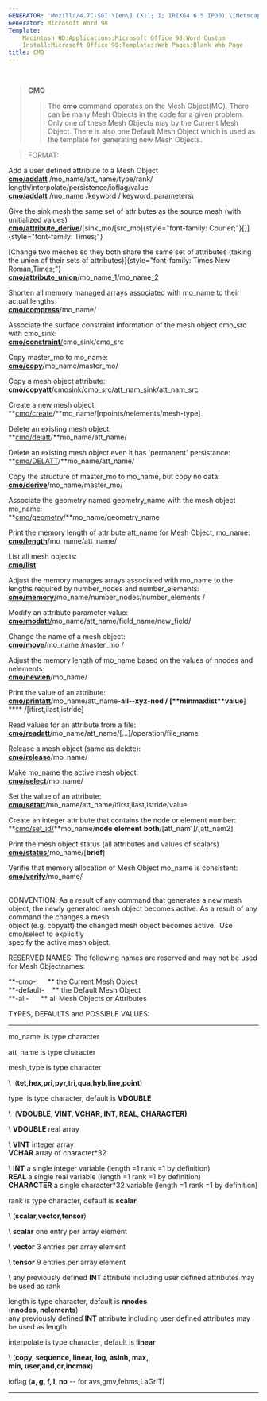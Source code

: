 ```yaml
---
GENERATOR: 'Mozilla/4.7C-SGI \[en\] (X11; I; IRIX64 6.5 IP30) \[Netscape\]'
Generator: Microsoft Word 98
Template: 
    Macintosh HD:Applications:Microsoft Office 98:Word Custom
    Install:Microsoft Office 98:Templates:Web Pages:Blank Web Page
title: CMO
---
```


 

> **CMO**
>
> > The **cmo** command operates on the Mesh Object(MO). There can be
> > many Mesh Objects in the code for a given problem. Only one of these
> > Mesh Objects may by the Current Mesh Object. There is also one
> > Default Mesh Object which is used as the template for generating new
> > Mesh Objects.

> FORMAT:

Add a user defined attribute to a Mesh Object\
[**cmo**/**addatt**](cmo/cmo_addatt.html) /mo\_name/att\_name/type/rank/
length/interpolate/persistence/ioflag/value\
[**cmo**/**addatt**](cmo/cmo_addatt.html) /mo\_name /keyword /
keyword\_parameters\

Give the sink mesh the same set of attributes as the source mesh (with
unitialized values)\
**[cmo/attribute\_derive](cmo/cmo_att_derive.html)**/[sink\_mo/\[src\_mo]{style="font-family: Courier;"}[\]]{style="font-family: Times;"}

[Change two meshes so they both share the same set of attributes (taking
the union of their sets of
attributes)]{style="font-family: Times New Roman,Times;"}\
**[cmo/attribute\_union](cmo/cmo_att_derive.html)**/mo\_name\_1/mo\_name\_2

Shorten all memory managed arrays associated with mo\_name to their
actual lengths\
**[cmo/compress](cmo/cmo_compress.html)**/mo\_name/

Associate the surface constraint information of the mesh object cmo\_src
with cmo\_sink:\
[**cmo/constraint**/](cmo/cmo_constraint.html)cmo\_sink/cmo\_src

Copy master\_mo to mo\_name:\
**[cmo/copy](cmo/cmo_copy.html)**/mo\_name/master\_mo/

Copy a mesh object attribute:\
**[cmo/copyatt](cmo/cmo_copyatt.html)**/cmosink/cmo\_src/att\_nam\_sink/att\_nam\_src

Create a new mesh object:\
**[cmo/create](cmo/cmo_create.html)/**mo\_name/\[npoints/nelements/mesh-type\]

Delete an existing mesh object:\
**[cmo/delatt](cmo/cmo_delatt.html)/**mo\_name/att\_name/

Delete an existing mesh object even it has 'permanent' persistance:\
**[cmo/DELATT](cmo/cmo_delatt.html)/**mo\_name/att\_name/

Copy the structure of master\_mo to mo\_name, but copy no data:\
**[cmo/derive](cmo/cmo_derive.html)**/mo\_name/master\_mo/

Associate the geometry named geometry\_name with the mesh object
mo\_name:\
**[cmo/geometry](cmo/cmo_geom.html)/**mo\_name/geometry\_name

Print the memory length of attribute att\_name for Mesh Object,
mo\_name:\
**[cmo/length](cmo/cmo_length.html)**/mo\_name/att\_name/

List all mesh objects:\
**[cmo/list](cmo/cmo_list.html)**

Adjust the memory manages arrays associated with mo\_name to the\
lengths required by number\_nodes and number\_elements:\
[**cmo/memory**/](cmo/cmo_memory.html)mo\_name/number\_nodes/number\_elements
/

Modify an attribute parameter value:\
[**cmo**/**modatt**/](cmo/cmo_modatt.html)mo\_name/att\_name/field\_name/new\_field/

Change the name of a mesh object:\
**[cmo/move](cmo/cmo_move.html)**/mo\_name /master\_mo /

Adjust the memory length of mo\_name based on the values of nnodes and\
nelements:\
**[cmo/newlen](cmo/cmo_newlen.html)**/mo\_name/

Print the value of an attribute:\
**[cmo/printatt](cmo/cmo_printatt.html)**/mo\_name/att\_name-**all-****-xyz-****nod**
/ \[**minmax****list****value**\] **** /\[ifirst,ilast,istride\]

Read values for an attribute from a file:\
**[cmo/readatt](cmo/cmo_readatt.html)**/mo\_name/att\_name/\[...\]/operation/file\_name

Release a mesh object (same as delete):\
**[cmo/release](cmo/cmo_release.html)**/mo\_name/

Make mo\_name the active mesh object:\
**[cmo/select](cmo/cmo_select.html)**/mo\_name/

Set the value of an attribute:\
**[cmo/setatt](cmo/cmo_setatt.html)**/mo\_name/att\_name/ifirst,ilast,istride/value

Create an integer attribute that contains the node or element number:\
**[cmo/set\_id/](cmo/cmo_setid.html)**mo\_name/**node** **element**
**both**/\[att\_nam1\]/\[att\_nam2\]

Print the mesh object status (all attributes and values of scalars)\
[**cmo/status**/](cmo/cmo_status.html)mo\_name/\[**brief**\]

Verifie that memory allocation of Mesh Object mo\_name is consistent:\
**[cmo/verify](cmo/cmo_verify.html)**/mo\_name/\
 

CONVENTION: As a result of any command that generates a new mesh object,
the newly generated mesh object becomes active. As a result of any
command the changes a mesh\
object (e.g. copyatt) the changed mesh object becomes active.  Use
cmo/select to explicitly\
specify the active mesh object.

RESERVED NAMES: The following names are reserved and may not be used for
Mesh Objectnames:

**-cmo-      ** the Current Mesh Object\
**-default-    ** the Default Mesh Object\
**-all-      ** all Mesh Objects or Attributes

TYPES, DEFAULTS and POSSIBLE VALUES:

  ------------- ---------------------------------------------------------------------------------------------------
  mo\_name      is type character

  att\_name     is type character

  mesh\_type    is type character

  \              (**tet,hex,pri,pyr,tri,qua,hyb,line,point**)

  type           is type character, default is **VDOUBLE**

  \              (**VDOUBLE, VINT, VCHAR, INT, REAL, CHARACTER)**

  \             **VDOUBLE** real array

  \             **VINT** integer array\
                **VCHAR** array of character\*32

  \             **INT** a single integer variable (length =1 rank =1 by definition)\
                **REAL** a single real variable (length =1 rank =1 by definition)\
                **CHARACTER** a single character\*32 variable (length =1 rank =1 by definition)

  rank          is type character, default is **scalar**

  \             (**scalar,vector,tensor**)

  \             **scalar** one entry per array element

  \             **vector** 3 entries per array element

  \             **tensor** 9 entries per array element

  \             any previously defined **INT** attribute including user defined attributes may be used as rank

  length        is type character, default is **nnodes**\
                (**nnodes, nelements**)\
                any previously defined **INT** attribute including user defined attributes may be used as length 

  interpolate   is type character, default is **linear**

  \             (**copy, sequence, linear, log, asinh, max,**\
                **min, user,and,or,incmax**)

  ioflag        (**a, g, f, l, no** -- for avs,gmv,fehms,LaGriT)
  ------------- ---------------------------------------------------------------------------------------------------
